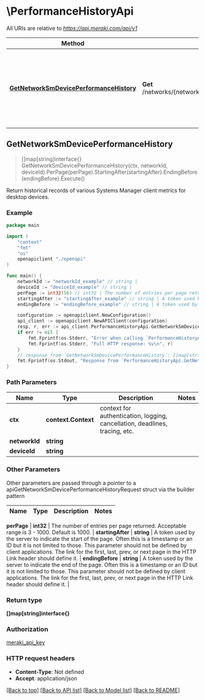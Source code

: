 # \PerformanceHistoryApi

All URIs are relative to *https://api.meraki.com/api/v1*

Method | HTTP request | Description
------------- | ------------- | -------------
[**GetNetworkSmDevicePerformanceHistory**](PerformanceHistoryApi.md#GetNetworkSmDevicePerformanceHistory) | **Get** /networks/{networkId}/sm/devices/{deviceId}/performanceHistory | Return historical records of various Systems Manager client metrics for desktop devices.



## GetNetworkSmDevicePerformanceHistory

> []map[string]interface{} GetNetworkSmDevicePerformanceHistory(ctx, networkId, deviceId).PerPage(perPage).StartingAfter(startingAfter).EndingBefore(endingBefore).Execute()

Return historical records of various Systems Manager client metrics for desktop devices.



### Example

```go
package main

import (
    "context"
    "fmt"
    "os"
    openapiclient "./openapi"
)

func main() {
    networkId := "networkId_example" // string | 
    deviceId := "deviceId_example" // string | 
    perPage := int32(56) // int32 | The number of entries per page returned. Acceptable range is 3 - 1000. Default is 1000. (optional)
    startingAfter := "startingAfter_example" // string | A token used by the server to indicate the start of the page. Often this is a timestamp or an ID but it is not limited to those. This parameter should not be defined by client applications. The link for the first, last, prev, or next page in the HTTP Link header should define it. (optional)
    endingBefore := "endingBefore_example" // string | A token used by the server to indicate the end of the page. Often this is a timestamp or an ID but it is not limited to those. This parameter should not be defined by client applications. The link for the first, last, prev, or next page in the HTTP Link header should define it. (optional)

    configuration := openapiclient.NewConfiguration()
    api_client := openapiclient.NewAPIClient(configuration)
    resp, r, err := api_client.PerformanceHistoryApi.GetNetworkSmDevicePerformanceHistory(context.Background(), networkId, deviceId).PerPage(perPage).StartingAfter(startingAfter).EndingBefore(endingBefore).Execute()
    if err != nil {
        fmt.Fprintf(os.Stderr, "Error when calling `PerformanceHistoryApi.GetNetworkSmDevicePerformanceHistory``: %v\n", err)
        fmt.Fprintf(os.Stderr, "Full HTTP response: %v\n", r)
    }
    // response from `GetNetworkSmDevicePerformanceHistory`: []map[string]interface{}
    fmt.Fprintf(os.Stdout, "Response from `PerformanceHistoryApi.GetNetworkSmDevicePerformanceHistory`: %v\n", resp)
}
```

### Path Parameters


Name | Type | Description  | Notes
------------- | ------------- | ------------- | -------------
**ctx** | **context.Context** | context for authentication, logging, cancellation, deadlines, tracing, etc.
**networkId** | **string** |  | 
**deviceId** | **string** |  | 

### Other Parameters

Other parameters are passed through a pointer to a apiGetNetworkSmDevicePerformanceHistoryRequest struct via the builder pattern


Name | Type | Description  | Notes
------------- | ------------- | ------------- | -------------


 **perPage** | **int32** | The number of entries per page returned. Acceptable range is 3 - 1000. Default is 1000. | 
 **startingAfter** | **string** | A token used by the server to indicate the start of the page. Often this is a timestamp or an ID but it is not limited to those. This parameter should not be defined by client applications. The link for the first, last, prev, or next page in the HTTP Link header should define it. | 
 **endingBefore** | **string** | A token used by the server to indicate the end of the page. Often this is a timestamp or an ID but it is not limited to those. This parameter should not be defined by client applications. The link for the first, last, prev, or next page in the HTTP Link header should define it. | 

### Return type

**[]map[string]interface{}**

### Authorization

[meraki_api_key](../README.md#meraki_api_key)

### HTTP request headers

- **Content-Type**: Not defined
- **Accept**: application/json

[[Back to top]](#) [[Back to API list]](../README.md#documentation-for-api-endpoints)
[[Back to Model list]](../README.md#documentation-for-models)
[[Back to README]](../README.md)

